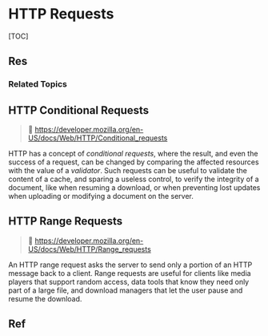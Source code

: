 # HTTP Requests

[TOC]



## Res
### Related Topics



## HTTP Conditional Requests
> 🔗 https://developer.mozilla.org/en-US/docs/Web/HTTP/Conditional_requests

HTTP has a concept of _conditional requests_, where the result, and even the success of a request, can be changed by comparing the affected resources with the value of a _validator_. Such requests can be useful to validate the content of a cache, and sparing a useless control, to verify the integrity of a document, like when resuming a download, or when preventing lost updates when uploading or modifying a document on the server.


## HTTP Range Requests
> 🔗 https://developer.mozilla.org/en-US/docs/Web/HTTP/Range_requests

An HTTP range request asks the server to send only a portion of an HTTP message back to a client. Range requests are useful for clients like media players that support random access, data tools that know they need only part of a large file, and download managers that let the user pause and resume the download.



## Ref

